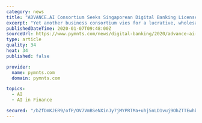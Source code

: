 ```yaml
---
category: news
title: "ADVANCE.AI Consortium Seeks Singaporean Digital Banking License"
excerpt: "Yet another business consortium vies for a lucrative, wholesale digital banking license, according to reports. Singapore’s FinTech firm ADVANCE.AI, Hong Kong’s financial services company Sheng Ye Capital and Singapore’s firm Phillip Capital are the most recent in a series of contenders for critical business permits in Singapore."
publishedDateTime: 2020-01-07T09:48:00Z
sourceUrl: https://www.pymnts.com/news/digital-banking/2020/advance-ai-consortium-seeks-singaporean-digital-banking-license/
type: article
quality: 34
heat: 34
published: false

provider:
  name: pymnts.com
  domain: pymnts.com

topics:
  - AI
  - AI in Finance

secured: "/bZfDmKJER9/ofP/OV7VmBSeNXinJy7jMYPRTMa+uhj5nLD1vuj9OhZTTEwhbNj1HK+FCt0d4XadwAnEDeqr5ubSDgeOFYpl8mom4wtdMuDoEyttb1wdIWShQeuz+YR5KOB2kDI8p1ET6QOyJzPjuFJJ2bmb9bnSlD2yhxqbh+yglxiwIC32TkjBnprlWSgnjOH6KeRMrVNz64V78ALUM0h77oYz4dFTjN2cYMhaqB/JVzOqULZDuP/E/n6JfbJRhdmjoYLtkX4U3XSP/sIkbav2h54tkECY0QARid9QlAvHi8R2DRTBg4hMe/T0awFCQ3p4vvlUP3rsBEatk9K6UVObfEhIly6UJe0CnPLGTGPjPZj9yCl4bWJb97BDwBDWraWls8G/vgno1FoW8MVTqWyBozq/eR7mkbpuHr71w20c1ILa/3hQSuww7brJP3vZB2qtekjlJmI15iY7pT5bng==;geM/16IC7WQiCch7szSyow=="
---
```



